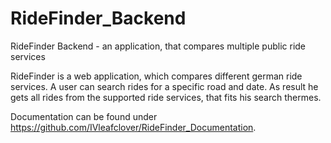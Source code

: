 # RideFinder_Backend
RideFinder Backend - an application, that compares multiple public ride services

RideFinder is a web application, which compares different german ride services.
A user can search rides for a specific road and date. As result he gets all rides from the supported ride services, that fits his search thermes.

Documentation can be found under https://github.com/IVleafclover/RideFinder_Documentation.
